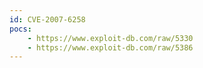 ```yaml
---
id: CVE-2007-6258
pocs:
    - https://www.exploit-db.com/raw/5330
    - https://www.exploit-db.com/raw/5386
---
```

